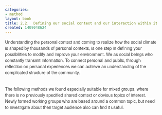 ```yaml
---
categories:
- method
layout: book
title: 2.2.  Defining our social context and our interaction within it
created: 1409048624
---
```

<p><span style="color: rgb(59, 59, 59); font-family: 'Helvetica Neue', Helvetica, Arial, sans-serif; font-size: 14px; font-style: normal; font-variant: normal; font-weight: normal; letter-spacing: normal; line-height: 20px; orphans: auto; text-align: start; text-indent: 0px; text-transform: none; white-space: normal; widows: auto; word-spacing: 0px; -webkit-text-stroke-width: 0px; background-color: rgb(255, 255, 255); display: inline !important; float: none;">Understanding the personal context and coming to realize how the social climate is shaped by thousands of personal contexts, is one step in defining your possibilities to modify and improve your environment. We as social beings who constantly transmit information. To connect personal and public, through reflection on personal experiences we can achieve an understanding of the complicated structure of the community.<span class="Apple-converted-space">&nbsp;</span></span></p>
<p><br style="color: rgb(59, 59, 59); font-family: 'Helvetica Neue', Helvetica, Arial, sans-serif; font-size: 14px; font-style: normal; font-variant: normal; font-weight: normal; letter-spacing: normal; line-height: 20px; orphans: auto; text-align: start; text-indent: 0px; text-transform: none; white-space: normal; widows: auto; word-spacing: 0px; -webkit-text-stroke-width: 0px; background-color: rgb(255, 255, 255);">
	<span style="color: rgb(59, 59, 59); font-family: 'Helvetica Neue', Helvetica, Arial, sans-serif; font-size: 14px; font-style: normal; font-variant: normal; font-weight: normal; letter-spacing: normal; line-height: 20px; orphans: auto; text-align: start; text-indent: 0px; text-transform: none; white-space: normal; widows: auto; word-spacing: 0px; -webkit-text-stroke-width: 0px; background-color: rgb(255, 255, 255); display: inline !important; float: none;">The following methods we found especially suitable for mixed groups, where there is no previously specified shared context or obvious topics of interest. Newly formed working groups who are based around a common topic, but need to investigate about their target audience also can find it useful.</span></p>
